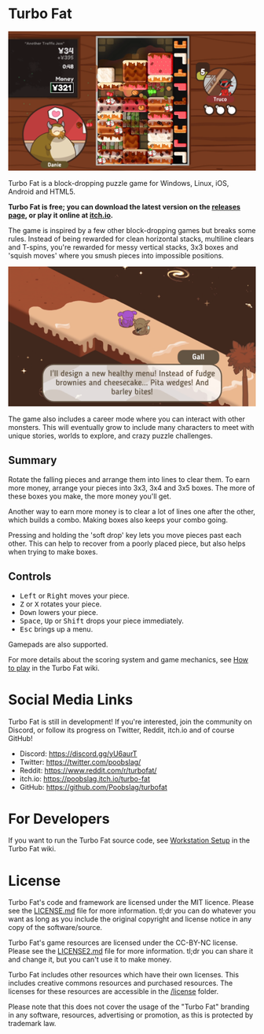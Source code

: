 # Turbo Fat

![Game screenshot showing blocks of food in a playfield, while a chubby monster sits at a table.](img/screenshot-puzzle.png)

Turbo Fat is a block-dropping puzzle game for Windows, Linux, iOS, Android and HTML5.

**Turbo Fat is free; you can download the latest version on the [releases page](https://github.com/Poobslag/turbofat/releases), or play it online at [itch.io](https://poobslag.itch.io/turbo-fat).**

The game is inspired by a few other block-dropping games but breaks some rules. Instead of being rewarded for clean horizontal stacks, multiline clears and T-spins, you're rewarded for messy vertical stacks, 3x3 boxes and 'squish moves' where you smush pieces into impossible positions.

![Game screenshot monsters talking outdoors, surrounded by some boxy terrain.](img/screenshot-overworld.png)

The game also includes a career mode where you can interact with other monsters. This will eventually grow to include many characters to meet with unique stories, worlds to explore, and crazy puzzle challenges.

## Summary

Rotate the falling pieces and arrange them into lines to clear them. To earn more money, arrange your pieces into 3x3, 3x4 and 3x5 boxes. The more of these boxes you make, the more money you'll get.

Another way to earn more money is to clear a lot of lines one after the other, which builds a combo. Making boxes also keeps your combo going.

Pressing and holding the 'soft drop' key lets you move pieces past each other. This can help to recover from a poorly placed piece, but also helps when trying to make boxes.

## Controls

  * <kbd>Left</kbd> or <kbd>Right</kbd> moves your piece.
  * <kbd>Z</kbd> or <kbd>X</kbd> rotates your piece.
  * <kbd>Down</kbd> lowers your piece.
  * <kbd>Space</kbd>, <kbd>Up</kbd> or <kbd>Shift</kbd> drops your piece immediately.
  * <kbd>Esc</kbd> brings up a menu.

Gamepads are also supported.

For more details about the scoring system and game mechanics, see [How to play](https://github.com/Poobslag/turbofat/wiki/How-to-play) in the Turbo Fat wiki.

# Social Media Links

Turbo Fat is still in development! If you're interested, join the community on Discord, or follow its progress on Twitter, Reddit, itch.io and of course GitHub!

- Discord: https://discord.gg/yU6aurT
- Twitter: https://twitter.com/poobslag/
- Reddit: https://www.reddit.com/r/turbofat/
- itch.io: https://poobslag.itch.io/turbo-fat
- GitHub: https://github.com/Poobslag/turbofat

# For Developers

If you want to run the Turbo Fat source code, see [Workstation Setup](https://github.com/Poobslag/turbofat/wiki/workstation-setup) in the Turbo Fat wiki.

# License

Turbo Fat's code and framework are licensed under the MIT licence. Please see the [LICENSE.md](LICENSE.md) file for more information. tl;dr you can do whatever you want as long as you include the original copyright and license notice in any copy of the software/source.

Turbo Fat's game resources are licensed under the CC-BY-NC license. Please see the [LICENSE2.md](LICENSE.md) file for more information. tl;dr you can share it and change it, but you can't use it to make money.

Turbo Fat includes other resources which have their own licenses. This includes creative commons resources and purchased resources. The licenses for these resources are accessible in the [/license](/license) folder.

Please note that this does not cover the usage of the "Turbo Fat" branding in any software, resources, advertising or promotion, as this is protected by trademark law.

